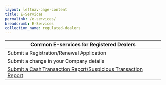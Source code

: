 ```yaml
---
layout: leftnav-page-content
title: E-Services
permalink: /e-services/
breadcrumb: E-Services
collection_name: regulated-dealers
---
```


| Common E-services for Registered Dealers |
| --- |
| Submit a Registration/Renewal Application |
| Submit a change in your Company details | 
| <a href="https://www.police.gov.sg/sonar">Submit a Cash Transaction Report/Suspicious Transaction Report</a> |
